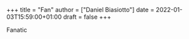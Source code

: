 +++
title = "Fan"
author = ["Daniel Biasiotto"]
date = 2022-01-03T15:59:00+01:00
draft = false
+++

Fanatic

